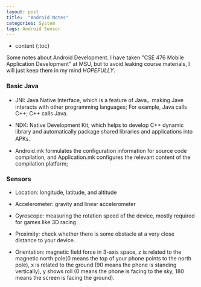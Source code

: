 ```yaml
---
layout: post
title:  "Android Notes"
categories: System
tags: Android Sensor
--- 
```


* content
{:toc}

Some notes about Android Development. I have taken "CSE 476 Mobile Application Development" at MSU, but to avoid leaking course materials, I will just keep them in my mind _HOPEFULLY_.




### **Basic Java**

- JNI: Java Native Interface, which is a feature of Java，making Jave interacts with other programming languages; For example, Java calls C++; C++ calls Java.

- NDK: Native Development Kit, which helps to develop C++ dynamic library and automatically package shared libraries and applications into APKs．

- Android.mk formulates the configuration information for source code compilation, and Application.mk configures the relevant content of the compilation platform;

### **Sensors**

- Location: longitude, latitude, and altitude

- Accelerometer: gravity and linear accelerometer

- Gyroscope: measuring the rotation speed of the device, mostly required for games like 3D racing

- Proximity: check whether there is some obstacle at a very close distance to your device.

- Orientation: magnetic field force in 3-axis space, z is related to the magnetic north pole(0 means the top of your phone points to the north pole), x is related to the ground (90 means the phone is standing vertically), y shows roll (0 means the phone is facing to the sky, 180 means the screen is facing the ground).